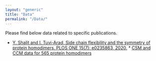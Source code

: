 ```yaml
---
layout: "generic"
title: "Data"
permalink: "/Data/"
---
```


Please find below data related to specific publications. 

* [Y. Shalit and I. Tuvi-Arad, Side chain flexibility and the symmetry of protein homodimers. PLOS ONE 15(7): e0235863, 2020.](https://doi.org/10.1371/journal.pone.0235863) 
      * [CSM and CCM data for 565 protein homodimers](/assets/data/S2-appendix.xlsx)
<!--[Symmetry of Protein Homodimers](/assets/data/S2-appendix.xlsx)-->
